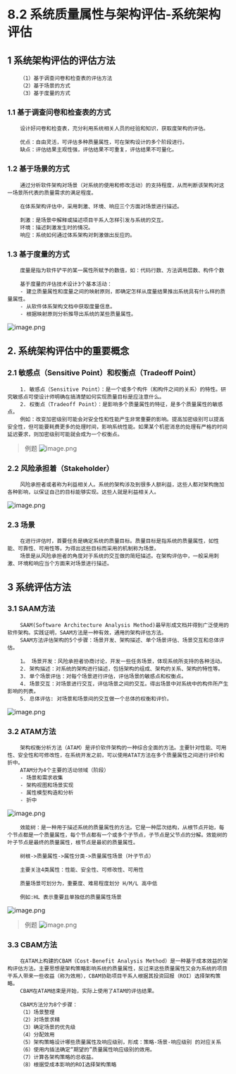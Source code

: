 # 8.2 系统质量属性与架构评估-系统架构评估


## 1 系统架构评估的评估方法

        （1）基于调查问卷和检查表的评估方法
        （2）基于场景的方式
        （3）基于度量的方式


### 1.1 基于调查问卷和检查表的方式

        设计好问卷和检查表，充分利用系统相关人员的经验和知识，获取度架构的评估。

        优点：自由灵活，可评估多种质量属性，可在架构设计的多个阶段进行。
        缺点：评估结果主观性强，评估结果不可重复，评估结果不可量化。

### 1.2 基于场景的方式

        通过分析软件架构对场景（对系统的使用和修改活动）的支持程度，从而判断该架构对这一场景所代表的质量需求的满足程度。

        在体系架构评估中，采用刺激、环境、响应三个方面对场景进行描述。

        刺激：是场景中解释或描述项目干系人怎样引发与系统的交互。
        环境：描述刺激发生时的情况。
        响应：系统如何通过体系架构对刺激做出反应的。

### 1.3 基于度量的方式

        度量是指为软件铲平的某一属性所赋予的数值，如：代码行数、方法调用层数、构件个数

        基于度量的评估技术设计3个基本活动：
        - 建立质量属性和度量之间的映射原则，即确定怎样从度量结果推出系统具有什么样的质量属性。
        - 从软件体系架构文档中获取度量信息。
        - 根据映射原则分析推导出系统的某些质量属性。

![image.png](source/image/8.2-01.png)


## 2. 系统架构评估中的重要概念

### 2.1 敏感点（Sensitive Point）和权衡点（Tradeoff Point）

        1. 敏感点（Sensitive Point）：是一个或多个构件（和构件之间的关系）的特性。研究敏感点可使设计师明确在搞清楚如何实现质量目标是应注意什么。
        2. 权衡点（Tradeoff Point）：是影响多个质量属性的特征，是多个质量属性的敏感点。
        例如：改变加密级别可能会对安全性和性能产生非常重要的影响。提高加密级别可以提高安全性，但可能要耗费更多的处理时间，影响系统性能。如果某个机密消息的处理有严格的时间延迟要求，则加密级别可能就会成为一个权衡点。

> 例题
> ![image.png](source/image/8.2-02.png)

### 2.2 风险承担着（Stakeholder）

        风险承担者或者称为利益相关人。系统的架构涉及到很多人额利益，这些人都对架构施加各种影响，以保证自己的目标能够实现。这些人就是利益相关人。

![image.png](source/image/8.2-03.png)


### 2.3 场景

        在进行评估时，首要任务是确定系统的质量目标。质量目标是指系统的质量属性，如性能、可靠性、可用性等。为得出这些目标而采用的机制称为场景。
        场景是从风险承担者的角度对于系统的交互做的简短描述。在架构评估中，一般采用刺激、环境和响应当个方面来对场景进行描述。

## 3 系统评估方法

### 3.1 SAAM方法

        SAAM(Software Architecture Analysis Method)最早形成文档并得到广泛使用的软件架构。实践证明，SAAM方法是一种有效，通用的架构评估方法。
        SAAM方法评估架构的5个步骤：场景开发、架构描述、单个场景评估、场景交互和总体评估。

        1。 场景开发：风险承担者协商讨论，开发一些任务场景，体现系统所支持的各种活动。
        2. 架构描述：对系统的架构进行描述，包括架构的组成、架构的关系、架构的特性等。
        3. 单个场景评估：对每个场景进行评估，评估场景的敏感点和权衡点。
        4. 场景交互：对场景进行交互，评估场景之间的交互。得出场景中对系统中的构件所产生影响的列表。
        5. 总体评估: 对场景和场景间的交互做一个总体的权衡和评价。

![image.png](source/image/8.2-04.png)

### 3.2 ATAM方法

        架构权衡分析方法（ATAM）是评价软件架构的一种综合全面的方法。主要针对性能、可用性、安全性和可修改性，在系统开发之前，可以使用ATAT方法在多个质量属性之间进行评价和折中。
        ATAM分为4个主要的活动领域（阶段）
        - 场景和需求收集
        - 架构视图和场景实现
        - 属性模型构造和分析
        - 折中

![image.png](source/image/8.2-05.png)

        效能树：是一种用于描述系统的质量属性的方法。它是一种层次结构，从根节点开始，每个节点都是一个质量属性，每个节点都有一个或多个子节点，子节点是父节点的分解。效能树的叶子节点是最终的质量属性，根节点是最初的质量属性。

        树根->质量属性->属性分类->质量属性场景（叶子节点）

        主要关注4类属性：性能、安全性、可修改性、可用性

        质量场景可划分为，重要度、难易程度划分 H/M/L 高中低

        例如:HL 表示重要且单独低的质量属性场景

![image.png](source/image/8.2-06.png)

> 例题
> ![image.png](source/image/8.2-07.png)

### 3.3 CBAM方法

        在ATAM上构建的CBAM（Cost-Benefit Analysis Method）是一种基于成本效益的架构评估方法。主要思想是架构策略影响系统的质量属性，反过来这些质量属性又会为系统的项目干系人带来一些收益（称为效用），CBAM协助项目干系人根据其投资回报（ROI）选择架构策略。
        CBAM在ATAM结束是开始，实际上使用了ATAM的评估结果。

        CBAM方法分为8个步骤：
        （1）场景整理
        （2）对场景求精
        （3）确定场景的优先级
        （4）分配效用
        （5）架构策略设计哪些质量属性及响应级别，形成：策略-场景-响应级别 的对应关系
        （6）使用内插法确定“期望的”质量属性响应级别的效用。
        （7）计算各架构策略的总收益。
        （8）根据受成本影响的ROI选择架构策略

